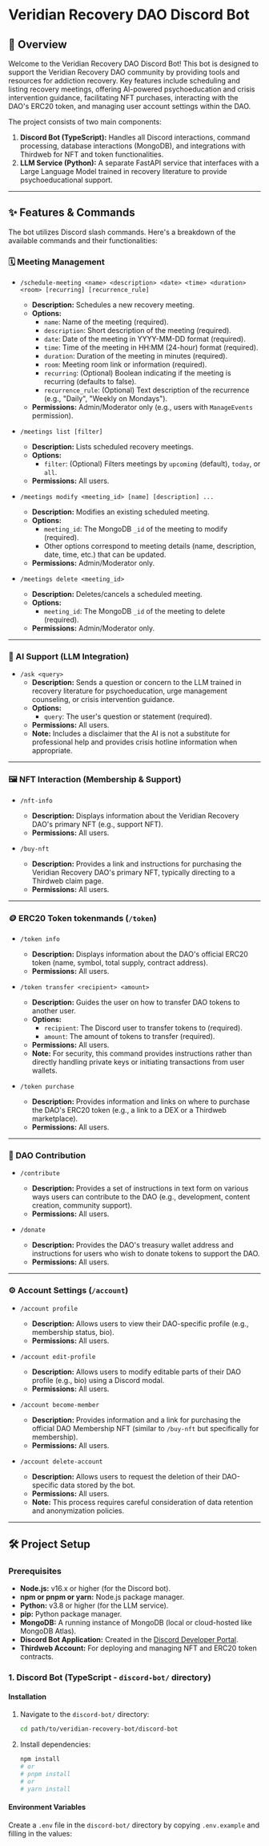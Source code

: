 # Veridian Recovery DAO Discord Bot

## 🚀 Overview

Welcome to the Veridian Recovery DAO Discord Bot! This bot is designed to support the Veridian Recovery DAO community by providing tools and resources for addiction recovery. Key features include scheduling and listing recovery meetings, offering AI-powered psychoeducation and crisis intervention guidance, facilitating NFT purchases, interacting with the DAO's ERC20 token, and managing user account settings within the DAO.

The project consists of two main components:
1.  **Discord Bot (TypeScript):** Handles all Discord interactions, command processing, database interactions (MongoDB), and integrations with Thirdweb for NFT and token functionalities.
2.  **LLM Service (Python):** A separate FastAPI service that interfaces with a Large Language Model trained in recovery literature to provide psychoeducational support.

---

## ✨ Features & Commands

The bot utilizes Discord slash commands. Here's a breakdown of the available commands and their functionalities:

### 🗓️ Meeting Management

* `/schedule-meeting <name> <description> <date> <time> <duration> <room> [recurring] [recurrence_rule]`
    * **Description:** Schedules a new recovery meeting.
    * **Options:**
        * `name`: Name of the meeting (required).
        * `description`: Short description of the meeting (required).
        * `date`: Date of the meeting in YYYY-MM-DD format (required).
        * `time`: Time of the meeting in HH:MM (24-hour) format (required).
        * `duration`: Duration of the meeting in minutes (required).
        * `room`: Meeting room link or information (required).
        * `recurring`: (Optional) Boolean indicating if the meeting is recurring (defaults to false).
        * `recurrence_rule`: (Optional) Text description of the recurrence (e.g., "Daily", "Weekly on Mondays").
    * **Permissions:** Admin/Moderator only (e.g., users with `ManageEvents` permission).

* `/meetings list [filter]`
    * **Description:** Lists scheduled recovery meetings.
    * **Options:**
        * `filter`: (Optional) Filters meetings by `upcoming` (default), `today`, or `all`.
    * **Permissions:** All users.

* `/meetings modify <meeting_id> [name] [description] ...`
    * **Description:** Modifies an existing scheduled meeting.
    * **Options:**
        * `meeting_id`: The MongoDB `_id` of the meeting to modify (required).
        * Other options correspond to meeting details (name, description, date, time, etc.) that can be updated.
    * **Permissions:** Admin/Moderator only.

* `/meetings delete <meeting_id>`
    * **Description:** Deletes/cancels a scheduled meeting.
    * **Options:**
        * `meeting_id`: The MongoDB `_id` of the meeting to delete (required).
    * **Permissions:** Admin/Moderator only.

---
### 🧠 AI Support (LLM Integration)

* `/ask <query>`
    * **Description:** Sends a question or concern to the LLM trained in recovery literature for psychoeducation, urge management counseling, or crisis intervention guidance.
    * **Options:**
        * `query`: The user's question or statement (required).
    * **Permissions:** All users.
    * **Note:** Includes a disclaimer that the AI is not a substitute for professional help and provides crisis hotline information when appropriate.

---
### 🖼️ NFT Interaction (Membership & Support)

* `/nft-info`
    * **Description:** Displays information about the Veridian Recovery DAO's primary NFT (e.g., support NFT).
    * **Permissions:** All users.

* `/buy-nft`
    * **Description:** Provides a link and instructions for purchasing the Veridian Recovery DAO's primary NFT, typically directing to a Thirdweb claim page.
    * **Permissions:** All users.

---
### 🪙 ERC20 Token tokenmands (`/token`)

* `/token info`
    * **Description:** Displays information about the DAO's official ERC20 token (name, symbol, total supply, contract address).
    * **Permissions:** All users.

* `/token transfer <recipient> <amount>`
    * **Description:** Guides the user on how to transfer DAO tokens to another user.
    * **Options:**
        * `recipient`: The Discord user to transfer tokens to (required).
        * `amount`: The amount of tokens to transfer (required).
    * **Permissions:** All users.
    * **Note:** For security, this command provides instructions rather than directly handling private keys or initiating transactions from user wallets.

* `/token purchase`
    * **Description:** Provides information and links on where to purchase the DAO's ERC20 token (e.g., a link to a DEX or a Thirdweb marketplace).
    * **Permissions:** All users.

---
### 🤝 DAO Contribution

* `/contribute`
    * **Description:** Provides a set of instructions in text form on various ways users can contribute to the DAO (e.g., development, content creation, community support).
    * **Permissions:** All users.

* `/donate`
    * **Description:** Provides the DAO's treasury wallet address and instructions for users who wish to donate tokens to support the DAO.
    * **Permissions:** All users.

---
### ⚙️ Account Settings (`/account`)

* `/account profile`
    * **Description:** Allows users to view their DAO-specific profile (e.g., membership status, bio).
    * **Permissions:** All users.

* `/account edit-profile`
    * **Description:** Allows users to modify editable parts of their DAO profile (e.g., bio) using a Discord modal.
    * **Permissions:** All users.

* `/account become-member`
    * **Description:** Provides information and a link for purchasing the official DAO Membership NFT (similar to `/buy-nft` but specifically for membership).
    * **Permissions:** All users.

* `/account delete-account`
    * **Description:** Allows users to request the deletion of their DAO-specific data stored by the bot.
    * **Permissions:** All users.
    * **Note:** This process requires careful consideration of data retention and anonymization policies.

---
## 🛠️ Project Setup

### Prerequisites

* **Node.js:** v16.x or higher (for the Discord bot).
* **npm or pnpm or yarn:** Node.js package manager.
* **Python:** v3.8 or higher (for the LLM service).
* **pip:** Python package manager.
* **MongoDB:** A running instance of MongoDB (local or cloud-hosted like MongoDB Atlas).
* **Discord Bot Application:** Created in the [Discord Developer Portal](https://discord.com/developers/applications).
* **Thirdweb Account:** For deploying and managing NFT and ERC20 token contracts.

### 1. Discord Bot (TypeScript - `discord-bot/` directory)

#### Installation
1.  Navigate to the `discord-bot/` directory:
    ```bash
    cd path/to/veridian-recovery-bot/discord-bot
    ```
2.  Install dependencies:
    ```bash
    npm install
    # or
    # pnpm install
    # or
    # yarn install
    ```

#### Environment Variables
Create a `.env` file in the `discord-bot/` directory by copying `.env.example` and filling in the values:
